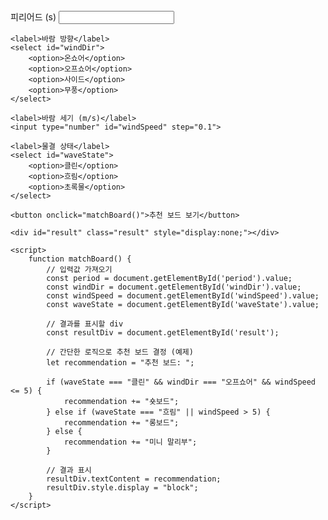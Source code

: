 <!DOCTYPE html>
<html lang="ko">
<head>
    <meta charset="UTF-8">
    <meta name="viewport" content="width=device-width, initial-scale=1.0">
    <title>추천 보드</title>
    <style>
        .result {
            margin-top: 20px;
            padding: 10px;
            border: 1px solid #ccc;
            background-color: #f9f9f9;
        }
    </style>
</head>
<body>
    <label>피리어드 (s)</label>
    <input type="number" id="period" step="0.1">

    <label>바람 방향</label>
    <select id="windDir">
        <option>온쇼어</option>
        <option>오프쇼어</option>
        <option>사이드</option>
        <option>무풍</option>
    </select>

    <label>바람 세기 (m/s)</label>
    <input type="number" id="windSpeed" step="0.1">

    <label>물결 상태</label>
    <select id="waveState">
        <option>클린</option>
        <option>흐림</option>
        <option>초록물</option>
    </select>

    <button onclick="matchBoard()">추천 보드 보기</button>

    <div id="result" class="result" style="display:none;"></div>

    <script>
        function matchBoard() {
            // 입력값 가져오기
            const period = document.getElementById('period').value;
            const windDir = document.getElementById('windDir').value;
            const windSpeed = document.getElementById('windSpeed').value;
            const waveState = document.getElementById('waveState').value;

            // 결과를 표시할 div
            const resultDiv = document.getElementById('result');

            // 간단한 로직으로 추천 보드 결정 (예제)
            let recommendation = "추천 보드: ";

            if (waveState === "클린" && windDir === "오프쇼어" && windSpeed <= 5) {
                recommendation += "숏보드";
            } else if (waveState === "흐림" || windSpeed > 5) {
                recommendation += "롱보드";
            } else {
                recommendation += "미니 말리부";
            }

            // 결과 표시
            resultDiv.textContent = recommendation;
            resultDiv.style.display = "block";
        }
    </script>
</body>
</html>